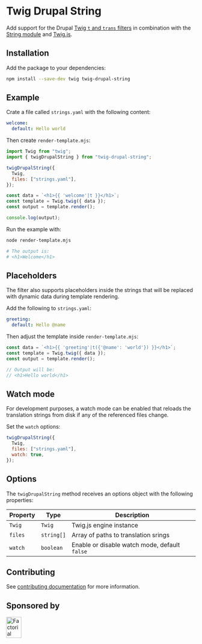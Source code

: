 # Twig Drupal String

Add support for the Drupal [Twig `t` and `trans` filters](https://symfony.com/doc/current/translation.html#translation-filters) in combination with the [String module](https://www.drupal.org/project/string) and [Twig.js](https://github.com/twigjs/twig.js/).

## Installation

Add the package to your dependencies:

```sh
npm install --save-dev twig twig-drupal-string
```

## Example

Crate a file called `strings.yaml` with the following content:

```yaml
welcome:
  default: Hello world
```

Then create `render-template.mjs`:

```js
import Twig from "twig";
import { twigDrupalString } from "twig-drupal-string";

twigDrupalString({
  Twig,
  files: ["strings.yaml"],
});

const data = `<h1>{{ 'welcome'|t }}</h1>`;
const template = Twig.twig({ data });
const output = template.render();

console.log(output);
```

Run the example with:

```sh
node render-template.mjs

# The output is:
# <h1>Welcome</h1>
```

## Placeholders

The filter also supports placeholders inside the strings that will be replaced with dynamic data during template rendering.

Add the following to `strings.yaml`:

```yaml
greeting:
  default: Hello @name
```

Then adjust the template inside `render-template.mjs`:

```js
const data = `<h1>{{ 'greeting'|t({'@name': 'world'}) }}</h1>`;
const template = Twig.twig({ data });
const output = template.render();

// Output will be:
// <h1>Hello world</h1>
```

## Watch mode

For development purposes, a watch mode can be enabled that reloads the translation strings from disk if any of the referenced files change.

Set the `watch` options:

```js
twigDrupalString({
  Twig,
  files: ["strings.yaml"],
  watch: true,
});
```

## Options

The `twigDrupalString` method receives an options object with the following properties:

| Property | Type       | Description                                   |
| -------- | ---------- | --------------------------------------------- |
| `Twig`   | `Twig`     | Twig.js engine instance                       |
| `files`  | `string[]` | Array of paths to translation srings          |
| `watch`  | `boolean`  | Enable or disable watch mode, default `false` |

## Contributing

See [contributing documentation](CONTRIBUTING.md) for more information.

## Sponsored by

<a href="https://factorial.io/">
  <img src="https://logo.factorial.io/color.svg" width="40" height="56" alt="Factorial">
</a>
